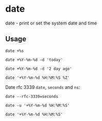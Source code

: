 # date

date - print or set the system date and time

## Usage

```shell
date +%s
```

```shell
date +%Y-%m-%d -d 'today'
```

```shell
date +%Y-%m-%d -d '2 day ago'
```

```shell
date '+%Y-%m-%d %H:%M:%S %Z'
```

Date rfc 3339 `date`, `seconds` and `ns`:
```shell
date --rfc-3339=seconds
```

```shell
date -u '+%Y-%m-%d %H:%M:%S'
```

```shell
date '+%Y-%m-%d %H:%M:%S'
```
